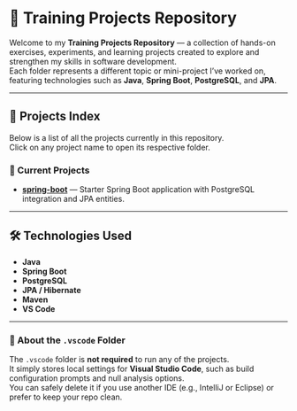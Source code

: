 # 🧠 Training Projects Repository

Welcome to my **Training Projects Repository** — a collection of hands-on exercises, experiments, and learning projects created to explore and strengthen my skills in software development.  
Each folder represents a different topic or mini-project I’ve worked on, featuring technologies such as **Java**, **Spring Boot**, **PostgreSQL**, and **JPA**.

---

## 📁 Projects Index

Below is a list of all the projects currently in this repository.  
Click on any project name to open its respective folder.

### 🚀 Current Projects

- [**spring-boot**](./spring-boot) — Starter Spring Boot application with PostgreSQL integration and JPA entities.

---

## 🛠️ Technologies Used

- **Java**
- **Spring Boot**
- **PostgreSQL**
- **JPA / Hibernate**
- **Maven**
- **VS Code**

---

### 🔸 About the `.vscode` Folder
The `.vscode` folder is **not required** to run any of the projects.  
It simply stores local settings for **Visual Studio Code**, such as build configuration prompts and null analysis options.  
You can safely delete it if you use another IDE (e.g., IntelliJ or Eclipse) or prefer to keep your repo clean.

